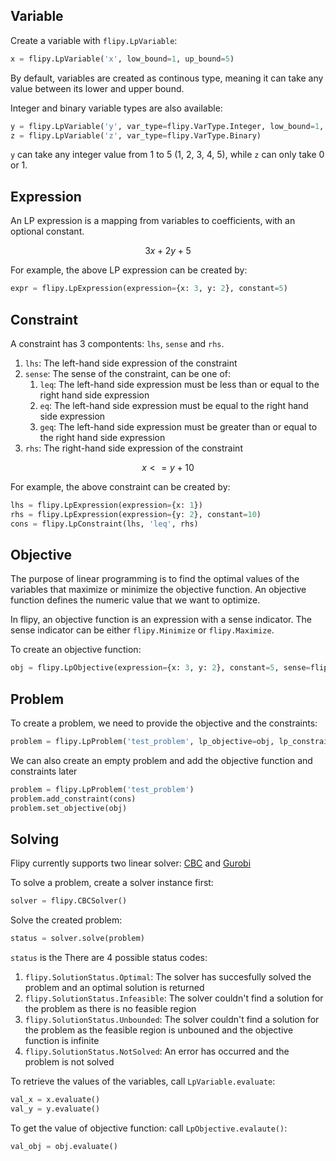 ## Variable

Create a variable with `flipy.LpVariable`:

```python
x = flipy.LpVariable('x', low_bound=1, up_bound=5)
```

By default, variables are created as continous type, meaning it can take any value between its lower and upper bound.

Integer and binary variable types are also available:

```python
y = flipy.LpVariable('y', var_type=flipy.VarType.Integer, low_bound=1, up_bound=5)
z = flipy.LpVariable('z', var_type=flipy.VarType.Binary)
```

`y` can take any integer value from 1 to 5 (1, 2, 3, 4, 5), while `z` can only take 0 or 1.


## Expression

An LP expression is a mapping from variables to coefficients, with an optional constant.

$$
3x + 2y + 5
$$

For example, the above LP expression can be created by:

```python
expr = flipy.LpExpression(expression={x: 3, y: 2}, constant=5)
```

## Constraint

A constraint has 3 compontents: `lhs`, `sense` and `rhs`.

1. `lhs`: The left-hand side expression of the constraint
2. `sense`: The sense of the constraint, can be one of:
    1. `leq`: The left-hand side expression must be less than or equal to the right hand side expression
    2. `eq`: The left-hand side expression must be equal to the right hand side expression
    2. `geq`: The left-hand side expression must be greater than or equal to the right hand side expression
3. `rhs`: The right-hand side expression of the constraint

$$
x <= y + 10
$$

For example, the above constraint can be created by:

```python
lhs = flipy.LpExpression(expression={x: 1})
rhs = flipy.LpExpression(expression={y: 2}, constant=10)
cons = flipy.LpConstraint(lhs, 'leq', rhs)
```

## Objective

The purpose of linear programming is to find the optimal values of the variables that maximize or minimize the objective function. An objective function defines the numeric value that we want to optimize. 

In flipy, an objective function is an expression with a sense indicator. The sense indicator can be either `flipy.Minimize` or `flipy.Maximize`.

To create an objective function:

```python
obj = flipy.LpObjective(expression={x: 3, y: 2}, constant=5, sense=flipy.Maximize)
```

## Problem

To create a problem, we need to provide the objective and the constraints:

```python
problem = flipy.LpProblem('test_problem', lp_objective=obj, lp_constraints=[cons])
```

We can also create an empty problem and add the objective function and constraints later

```python
problem = flipy.LpProblem('test_problem')
problem.add_constraint(cons)
problem.set_objective(obj)
```

## Solving

Flipy currently supports two linear solver: [CBC](https://github.com/coin-or/Cbc) and [Gurobi](https://gurobi.com)

To solve a problem, create a solver instance first:

```python
solver = flipy.CBCSolver()
```

Solve the created problem:

```python
status = solver.solve(problem)
```

`status` is the 
There are 4 possible status codes:

1. `flipy.SolutionStatus.Optimal`: The solver has succesfully solved the problem and an optimal solution is returned
2. `flipy.SolutionStatus.Infeasible`: The solver couldn't find a solution for the problem as there is no feasible region
2. `flipy.SolutionStatus.Unbounded`: The solver couldn't find a solution for the problem as the feasible region is unbouned and the objective function is infinite
2. `flipy.SolutionStatus.NotSolved`: An error has occurred and the problem is not solved

To retrieve the values of the variables, call `LpVariable.evaluate`:

```python
val_x = x.evaluate()
val_y = y.evaluate()
```

To get the value of objective function: call `LpObjective.evalaute()`:

```python
val_obj = obj.evaluate()
```